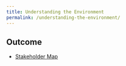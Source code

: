 ```yaml
---
title: Understanding the Environment
permalink: /understanding-the-environment/
---
```


## Outcome

* [Stakeholder Map](https://manual.advancedproductowner.com/stakeholder-mapping/)

